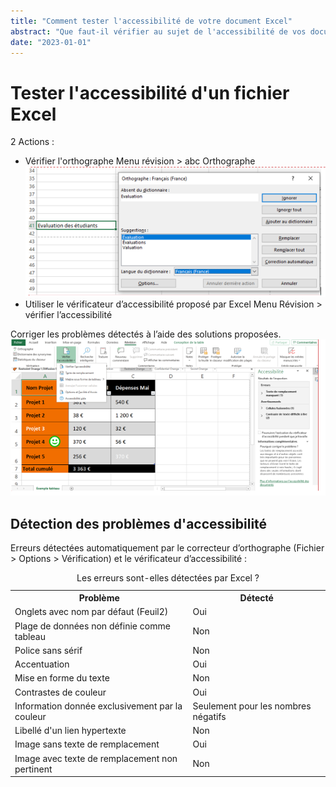```yaml
---
title: "Comment tester l'accessibilité de votre document Excel"
abstract: "Que faut-il vérifier au sujet de l'accessibilité de vos documents Excel ?"
date: "2023-01-01"
---
```


# Tester l'accessibilité  d'un fichier Excel

2 Actions :

<ul>
    <li>
        Vérifier l'orthographe
        Menu révision > abc Orthographe
        <img src="/fr/contenu-et-communication/images/excel_test.png" alt="" class="img-fluid my-2" />
    </li>
    <li>
    Utiliser le vérificateur d’accessibilité proposé par Excel 
    Menu Révision > vérifier l’accessibilité 
    </li>
</ul>
Corriger les problèmes détectés à l’aide des solutions proposées.

<img src="/fr/contenu-et-communication/images/excel_test2.png" alt="" class="img-fluid my-2" />



## Détection des problèmes d'accessibilité

Erreurs détectées automatiquement par le correcteur d’orthographe (Fichier > Options > Vérification) et le vérificateur d’accessibilité :

<table class="table">
 <caption class="h3">Les erreurs sont-elles détectées par Excel ?</caption>
  <tr>
    <th scope="col">Problème</th>
    <th scope="col">Détecté</th>
  </tr>
  <tr>
    <td>Onglets avec nom par défaut (Feuil2)</td>
    <td>Oui</td>
  </tr>
  <tr>
    <td>Plage de données non définie comme tableau</td>
    <td>Non</td>
  </tr>
  <tr>
    <td>Police sans sérif</td>
    <td>Non</td>
  </tr>
  <tr>
    <td>Accentuation</td>
    <td>Oui</td>
  </tr>
  <tr>
    <td>Mise en forme du texte</td>
    <td>Non</td>
  </tr>
  <tr>
    <td>Contrastes de couleur</td>
    <td>Oui</td>
  </tr>
  <tr>
    <td>Information donnée exclusivement par la couleur</td>
    <td>Seulement pour les nombres négatifs</td>
  </tr>
  <tr>
    <td>Libellé d'un lien hypertexte</td>
    <td>Non</td>
  </tr>
  <tr>
    <td>Image sans texte de remplacement</td>
    <td>Oui</td>
  </tr>
  <tr>
    <td>Image avec texte de remplacement non pertinent</td>
    <td>Non</td>
  </tr>
</table>
